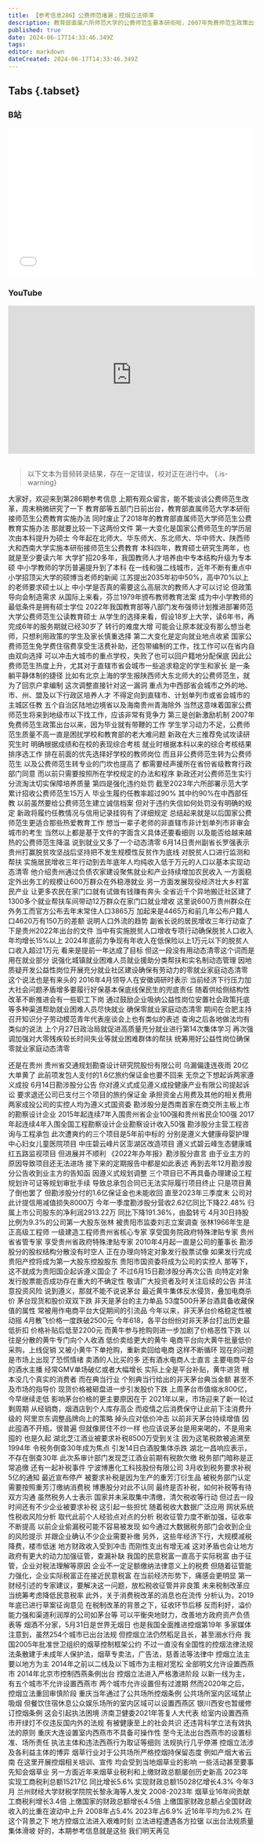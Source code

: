 ```yaml
---
title: 【参考信息286】公费师范堵漏；控烟立法停滞
description: 教育部直属六所师范大学的公费师范生要本研衔啦，2007年免费师范生政策出台，培养不少人才，但因为提供带编制的工作，也让一些人找到躺平进体制的捷径，学习动力不足，这次有针对性地堵住漏洞。贵州年人均纯收入低于万元的人口基本动态清零，各地在推动零就业家庭动态清零。黄牛集体反水倾货，叠加电商杀价，茅台现货和股价双下跌。多家企业被要求补缴税款，引发担忧。烟草业税利和上缴财政总额屡创新高，控烟立法进入艰难时刻。
published: true
date: 2024-06-17T14:33:46.349Z
tags: 
editor: markdown
dateCreated: 2024-06-17T14:33:46.349Z
---
```


## Tabs {.tabset}
### B站
<div style="position: relative; padding: 30% 45%;">
<iframe style="position: absolute; width: 100%; height: 100%; left: 0; top: 0;" src="//player.bilibili.com/player.html?&bvid=BV1oS421d7EB&page=1&as_wide=1&high_quality=1&danmaku=1&autoplay=0" scrolling="no" border="0" frameborder="no" framespacing="0" allowfullscreen="true"></iframe>
</div>

### YouTube
<div style="position: relative; padding: 30% 45%;">
<iframe style="position: absolute; top: 0; left: 0; width: 100%; height: 100%;" src="https://www.youtube-nocookie.com/embed/YouTubeVID" title="YouTube video player" frameborder="0" allow="accelerometer; autoplay; clipboard-write; encrypted-media; gyroscope; picture-in-picture" allowfullscreen></iframe>
</div>

## 

> 以下文本为音频转录结果，存在一定错误，校对正在进行中。
{.is-warning}

大家好，欢迎来到第286期参考信息
上期有观众留言，能不能谈谈公费师范生改革，周末稍微研究了一下
教育部等五部门日前出台，教育部直属师范大学本研衔接师范生公费教育实施办法
同时废止了2018年的教育部直属师范大学师范生公费教育实施办法
那就要比较一下这两份文件
第一大变化是国家公费师范生的学历层次由本科提升为硕士
今年起在北师大、华东师大、东北师大、华中师大、陕西师大和西南大学实施本研衔接师范生公费教育
本科四年，教育硕士研究生两年，也就是至少要读六年
大学扩招20多年，我国教师人才培养由中专本结构升级为专本硕
中小学教师的学历普遍提升到了本科
在一线和强二线城市，近年不断有重点中小学招顶尖大学的硕博当老师的新闻
江苏提出2035年初中50%，高中70%以上的老师要求硕士以上
中小学是否真的需要这么高层次的教师人才可以讨论
但政策导向会制造需求
从国际上来看，芬兰1979年颁布教师教育法案
成为中小学教师的最低条件是拥有硕士学位
2022年我国教育部等八部门发布强师计划推进部署师范大学公费师范生公读教育硕士
从学生的选择来看，假设18岁上大学，读6年书，再完成6年的服务期就已经30岁了
转行的难度大增
可能会让原本就没有那么想当老师，只想利用政策的学生及家长慎重选择
第二大变化是定向就业地点收紧
国家公费师范生免学费住宿费享受生活费补助，还包带编制的工作，找工作可以在省内自由双向选择
可以冲击大城市的重点学校，失败了也可以回户籍地分配保底
因此公费师范生热度上升，尤其对于直辖市省会城市一些追求稳定的学生和家长
是一条躺平静体制的捷径
比如有北京上海的学生报陕西师大东北师大的公费师范生，就为了回京户拿编制
这次调整直接针对这一漏洞
重点为中西部省会城市之外的地、市、州、盟及以下行政区培养人才
不得定向到直辖市、计划单列市或省会城市的主城区任教
五个自治区陆地边境省以及海南贵州青海除外
当然这意味着国家公费师范生将来到地级市以下找工作，应该非常有竞争力
第三是创新激励机制
2007年免费师范生政策出台以来，因为毕业就有带鞭的工作
学生学习动力不足，公费师范生质量不高一直是困扰学校和教育部的老大难问题
新政在大三推荐免试攻读研究生时
明确根据成绩和在校的表现综合考核
就业时根据本科以来的综合考核结果排序选工作
排在前面的优先选择好学校的教师岗位
而且非公费师范生转为公费师范生
以及公费师范生转专业的门坎也提高了
都需要经声援所在省份省级教育行政部门同意
而以前只需要按照所在学校规定的办法和程序
新政还对公费师范生实行分流淘汰切实保障培养质量
第四是强化违约处罚
截至2023年六所部署示范大学累计招收公费师范生15万人
毕业生履约任教率超过90%
其中约90%在中西部任教
以前虽然要给公费师范生建立诚信档案
但对于违约失信如何处罚没有明确的规定
新政将履约任教情况与信用记录挂钩有了详细规定
总结起来就是以后国家公费师范生更适合那些热爱教育工作
想当一辈子老师的非直辖市非计划单列市非审会城市的考生
当然以上都是基于文件的字面含义具体还要看细则
以及能否给越来越热的公费师范生降温
说到就业又多了一个动态清零
6月14日贵州副省长罗强表示
贵州打赢脱贫攻坚战后坚持把不发生规模性反贫作为底线
对脱贫人口进行监测和帮扶
实施居民增收三年行动到去年底年人均纯收入低于万元的人口以基本实现动态清零
他介绍贵州通过负债农家建设聚焦就业和产业持续增加农民收入
一方面稳定外出务工的规模让600万群众在外稳港就业
另一方面发展现役经济壮大乡村富民产业
让更多农民在家门口就有试做有钱赚有奔头
全省近千个异地搬迁社区建了1300多个就业帮扶车间带动12万群众在家门口就业增收
这里说600万贵州群众在外务工而官方公布去年末常住人口3865万
加起来是4465万和前几年公布户籍人口4620万有150万的差额
说明人口外流的趋势
副省长说的居民增收三年行动查了下是贵州2022年出台的文件
当中有实施脱贫人口增收专项行动确保脱贫人口收入年均增长15%以上
2024年底前力争现有年收入在低保险以上1万元以下的脱贫人口收入超过1万元
看来是提前一年达成了目标
但这一段没有用动态清零这个词而是用在就业部分
说强化城镇就业困难人员就业援助分类帮扶和实名制动态管理
因地质疑开发公益性岗位开展充分就业社区建设确保有劳动力的零就业家庭动态清零
这个说法也是有来头的
2016年4月领导人在安徽调研时表示
当前经济下行压力加大社会问题矛盾增多要履行好保基本保底线保民生的兜底责任
随着供给侧结构性改革不断推进会有一些职工下岗
通过鼓励企业吸纳公益性岗位安置社会政策托底等多种渠道帮助就业困难人员尽快就业
确保零就业家庭动态清零
期间在合肥主持召开知识分子劳动模范青年代表座谈会上也有类似的表述
查询之后各地做法均有类似的说法
上个月27日政治局就促进高质量充分就业进行第14次集体学习
再次强调加强对大零残疾较长时间失业等就业困难群体的帮扶
统筹用好公益性岗位确保零就业家庭动态清零


还是在贵州
贵州省交通规划勘查设计研究院股份有限公司
乌漏偏逢连夜雨
20亿大单黄了
此前项发包人支付的1.6亿旅约保证金也要不回来
无奈之下想起诉两家遵义成投
6月14日勘涉股分公告
你对遵义式成见遵义成投健康产业有限公司提起诉讼
要求退还公司已支付三个项目的旅约保证金
承担资金占用费及其他的相关费用
两家成投公司的实控人均为遵义式国资委
勘涉股分是西南首家在商交所主板上市的勘察设计企业
2015年起连续7年入围贵州省企业100强和贵州省民企100强
2017年起连续4年入围全国工程勘察设计企业勘察设计收入50强
勘涉股分主营工程咨询与工程承包
此次遭爽约的三个项目是5年前中标的
分别是遵义大健康母婴护理中心妇女儿童医院项目
中庄碧云峰片区澎湖区改造项目
遵义式碧云峰生态健康城红五路监视项目
但进展并不顺利
《2022年办年报》勘涉股分直言
由于业主方的原因导致项目还无法进场
接下来的定期报告中都是如此表述
再到去年12月勘涉股分公告收到业主方的告知函
因遵义式规划调整
三个项目已不再具备办理建设工程规划许可证等规划审批手续
导致总承包合同已无法实际履行项目终止
只是项目黄了倒也罢了
但勘涉股分付的1.6亿保证金也未能收回
直至2023年三季度末
公司对此计提信用减值损失8000万
今年一季度勘涉股分营收2.62亿同比下降22.48%
归属上市公司股东的净利润2913.22万
同比下降191.36%，由盈转亏
4月30日持股比例为9.3%的公司第一大股东张林
被贵阳市监委刘志立案调查
张林1966年生是正高级工程师
一级建造工程师贵州省核心专家
享受国务院政府特殊津贴专家
贵州省省管专家
享受贵州省政府特殊津贴专家
2010年4月起一直是公司的董事长
勘涉股分的股权结构分散没有时空人
正在办理向特定对象发行股票试像
如果发行完成
贵阳产控将成为第一大股东控股股东
贵阳市国资委将成为公司的实控人
那等下，这不就成为贵阳国企起诉遵义国企了
不过6月15日勘涉股分再次公告
向特定对象发行股票能否成功存在重大的不确定性
敬请广大投资者及时关注后续的公告
并注意投资风险
说到遵义，那就不能不说说茅台
最近黄牛集体反水侵货，叠加电商杀价
茅台现货和股价双双下跌
非天是茅台的主力单品
53度500升茅台酒具备收藏保值的属性
常被用作电商平台大促期间的引流品
今年以来，非天茅台价格稳定性被动摇
4月散飞价格一度跌破2500元
今年618，各平台纷纷对非天茅台打出历史最低折扣
价格补贴后低至2200元
而黄牛参与抢购则进一步加剧了价格恶性下跌
以往是分散的黄牛专门向个人收酒
低价卖给更大的黄牛
电商平台向大黄牛批量低价采购，上线促销
又被小黄牛下单抢购，重新卖回给电商
这样不断循环
现在的问题是市场上出现了恐慌情绪
卖酒的人比买的多
还有酒水电商人士直言
主要电商平台的酒水主播
经常GMV单场破亿或者大幅增长
实际上全是平台补贴，黄牛进货
根本没几个真实的消费者
而在典当行业
个别典当行给出的非天茅台典当金额
甚至不及市场的指导价
现货价格被砸盘进一步引发股价下跌
上周茅台市值缩水800亿，今早继续走低
影响茅台价格的更主要原因在于
2021年以来，市场迎来了新一轮过剩周期
从经销商，烟酒店到个人库存高企
而疫情之后消费保守让此前下注消费升级的
阿里京东调整品牌向上的策略
掉头应对低价冲击
以前非天茅台持续增值
因此囤酒不开瓶，很普遍
但就像房住不炒一样
也应该说茅台是用来喝的，不是用来囤的
也是久起
湖北芝江酒业被要求补税8500万受到关注
因为这笔税款被追溯至1994年
令税务倒查30年成为焦点
引发14日白酒股集体杀跌
湖北一昌响应表示，不存在倒查30年
此次系审计部门发现芝江酒业前期有税款欠缴
税务部门暗称是正常追缴
还有一起补税事件
宁波博惠化工科技股份有限公司
3月收到税务要求补税5亿的通知
最近宣布停产
被要求补税是因为生产的重芳汀衍生品
被税务部门认定需要按照重芳汀缴纳消费税
博惠股分对此不认同
最终是否补税，如何补税等有待双方沟通
虽然税务人士表示
国家并未采取集中清缴，清欠税收等行动
但过去一段时间还有不少企业被要求补税
这引起一些担忧
随着税收大数据广泛应用
网状系统性税收风险分析
取代此前个人经验点对点的分析
税收征管力度不断加强，征收率不断提高
以前企业偷漏税可能不容易被发现
如今通过大数据税务部门会收到企业的风险提示
并跟企业确认不少企业需要补缴
另外，这些年经济下行，大规模减税降费，楼市低迷
地方财政收入受到冲击
而刚性支出有增无减
这对矛盾也会让地方政府有更大的动力加强征管，查漏补缺
我国的民意税富一直高于实际税富
由于征管，企业对税法理解等原因
企业不一定足额缴纳法律意义上的税费
但随着征管能力强化，企业实际税富正在接近民意税富
在当前经济形势下，痛感会更明显
第一财经引述的专家建议，要解决这一问题，放松税收征管并非良策
未来税制改革应当统筹考虑降低民意税率
此外，关于消费税改革的消息也在流传
分析认为，2019年底已进行草案征询意见
在税制改革的背景之下，征收环节后移
反而利好，溢价能力强和渠道利润厚的公司如茅台等
可以平衡央地财力，改善地方政府资产负债表等
烟酒不分家，5月31日是世界无烟日
也是我国全面推进控烟第19年
多家媒体注意到，虽然254个城市已出台法规
但控烟立法仍然稻足且长，甚至溺水行舟
我国2005年批准世卫组织的烟草控制框架公约
不过一直没有全国性的控烟法律法规
法条散建于未成年人保护法，烟草专卖法，广告法，慈善法等法律中
控烟立法主要以地方为主
2014年之前以二线及以下城市为主相对宽松
全部明文允许设置西燕市
2014年北京市控制西燕条例出台
控烟立法进入严格激进阶段
以新一线为主，有五个城市不允许设置西燕市
两个城市允许设置但有过渡期
然而2020年之后，控烟立法重回审慎阶段
重庆当年通过了公共场所控烟条例
公共场所室内区域禁止吸烟
但餐饮住宿休息公众娱乐场所的室内区域可以设置西燕区
银川西安也暂缓修订控烟条例
这会引起执法困境
济南卫健委2021年答复人大代表
给室内设置西燕市开绿灯不仅违反国内外的法规
有被健康至上的社会共识
还违背科学立法有效执法的原则
重庆大连设置室内西燕市不具备可操作性
至今无法出台西燕市的设置标准、场所责任
执法主体和违法西燕行为取证等细则
法规执行几乎停滞
控烟立法涉及各利益主体的博弈
烟草行业对于公共场所严格控烟持保留态度
例如产烟大省云南
在这里开展控烟相关培训、宣传
均会受到当地烟草业的影响
一些活动甚至要事先知会烟草业
另一方面近年来烟草业税利和上缴财政总额屡创历史新高
2023年实现工商税利总额15217亿
同比增长5.6%
实现财政总额15028亿增长4.3%
今年3月
兰州财经大学财税学院院长黎永海等人发文
2008-2023年
烟草业16年间贡献工商税利增长3.4倍
上缴国家的财政总额增长4.5倍
上缴国家财政总额占全国财政收入的比重在波动中上升
2008年占5.4%
2023年占6.9%
近16年平均为6.2%
在这个背景之下
地方控烟立法进入艰难时刻
立法进程遭遇各方拉锯
以出台法规质量集体滑坡
好的，本期参考信息就是这些
我们明天再见
